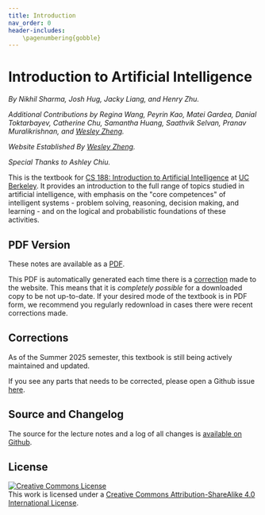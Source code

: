 ```yaml
---
title: Introduction
nav_order: 0
header-includes:
    \pagenumbering{gobble}
---
```


# Introduction to Artificial Intelligence

_By Nikhil Sharma, Josh Hug, Jacky Liang, and Henry Zhu._

_Additional Contributions by Regina Wang, Peyrin Kao, Matei Gardea, Danial Toktarbayev, Catherine Chu, Samantha Huang, Saathvik Selvan, Pranav Muralikrishnan, and [Wesley Zheng](https://wkaiz.github.io)._

_Website Established By [Wesley Zheng](https://wkaiz.github.io)._

_Special Thanks to Ashley Chiu._


This is the textbook for [CS 188: Introduction to Artificial Intelligence](https://inst.eecs.berkeley.edu/~cs188) at [UC Berkeley](https://eecs.berkeley.edu/). It provides an introduction to the full range of topics studied in artificial intelligence, with emphasis on the "core competences" of intelligent systems - problem solving, reasoning, decision making, and learning - and on the logical and probabilistic foundations of these activities.

## PDF Version
These notes are available as a [PDF](https://inst.eecs.berkeley.edu/~cs188/textbook/textbook_full.pdf).

This PDF is automatically generated each time there is a [correction](#corrections) made to the website. This means that it is _completely possible_ for a downloaded copy to be not up-to-date. If your desired mode of the textbook is in PDF form, we recommend you regularly redownload in cases there were recent corrections made.

## Corrections

As of the Summer 2025 semester, this textbook is still being actively maintained and updated.

If you see any parts that needs to be corrected, please open a Github issue [here](https://github.com/BerkeleyAI/textbook/issues).

## Source and Changelog

The source for the lecture notes and a log of all changes is [available on Github](https://github.com/BerkeleyAI/textbook).

## License

<a rel="license" href="http://creativecommons.org/licenses/by-sa/4.0/"><img alt="Creative Commons License" style="border-width:0" src="https://i.creativecommons.org/l/by-sa/4.0/88x31.png" /></a><br />This <span xmlns:dct="http://purl.org/dc/terms/" href="http://purl.org/dc/dcmitype/Text" rel="dct:type">work</span> is licensed under a <a rel="license" href="http://creativecommons.org/licenses/by-sa/4.0/">Creative Commons Attribution-ShareAlike 4.0 International License</a>.
